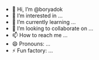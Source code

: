 - 👋 Hi, I’m @boryadok
- 👀 I’m interested in ...
- 🌱 I’m currently learning ...
- 💞️ I’m looking to collaborate on ...
- 📫 How to reach me ...
- 😄 Pronouns: ...
- ⚡ Fun factory: ...

<!---
boryadok/boryadok is a ✨ special ✨ repository because its `README.md` (this file) appears on your GitHub profile.
You can click the Preview link to take a look at your changes.
--->
